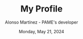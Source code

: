 ---
title: "My Profile"
description: "This article explains the functionalities and use of the profile section"
author: "Alonso Martínez - PAME's developer"
date: "Monday, May 21, 2024"
p1: "My Profile is a section where you can personalize your user profile and manage your followers and followers in a minimalist way."
p2: "Includes the customization of your description, your external link, your date of birth, your profile image, the collection of users you follow and who follow you, a simplified form of My Wardrobe and in the future, a simplified form of My Outfit ."
p3: ""
p4: ""
p5: ""
---